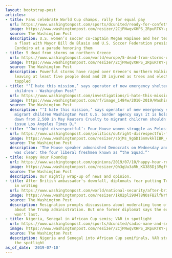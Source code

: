 ```yaml
---
layout: bootstrap-post
articles:
- title: Fans celebrate World Cup champs, rally for equal pay
  url: https://www.washingtonpost.com/sports/dcunited/ready-for-confetti-nyc-to-honor-womens-world-cup-champs/2019/07/10/577c4220-a2d2-11e9-a767-d7ab84aef3e9_story.html
  image: https://www.washingtonpost.com/resizer/2CjPNwqvXHPS_2RpuRTKY-p3eVo=/1484x0/www.washingtonpost.com/pb/resources/img/twp-social-share.png
  source: The Washington Post
  description: U.S. women’s soccer co-captain Megan Rapinoe and her teammates shared
    a float with Mayor Bill de Blasio and U.S. Soccer Federation president Carlos
    Cordeiro at a parade honoring them
- title: 5 dead from storms on northern Greece
  url: https://www.washingtonpost.com/world/europe/5-dead-from-storms-on-northern-greece/2019/07/10/7889e30a-a36d-11e9-a767-d7ab84aef3e9_story.html
  image: https://www.washingtonpost.com/resizer/2CjPNwqvXHPS_2RpuRTKY-p3eVo=/1484x0/www.washingtonpost.com/pb/resources/img/twp-social-share.png
  source: The Washington Post
  description: Powerful storms have raged over Greece's northern Halkidiki region,
    leaving at least five people dead and 20 injured as trees and electricity pylons
    toppled
- title: "‘I hate this mission,’ says operator of new emergency shelter for migrant
    children - Washington Post"
  url: https://www.washingtonpost.com/investigations/i-hate-this-mission-says-operator-of-new-emergency-shelter-for-migrant-children/2019/07/10/5728d888-a340-11e9-b732-41a79c2551bf_story.html
  image: https://www.washingtonpost.com/rf/image_1484w/2010-2019/WashingtonPost/2019/07/10/Investigative/Images/2019-07-10T195234Z_429873486_RC13936736C0_RTRMADP_5_USA-IMMIGRATION.jpg?t=20170517
  source: The Washington Post
  description: "‘I hate this mission,’ says operator of new emergency shelter for
    migrant children Washington Post U.S. border agency says it is holding 200 children,
    down from 2,500 in May Reuters Cruelty to migrant children shouldn’t be a partisan
    issue Los Angeles Times D…"
- title: "‘Outright disrespectful’: Four House women struggle as Pelosi isolates them"
  url: https://www.washingtonpost.com/politics/outright-disrespectful-four-house-women-struggle-as-pelosi-isolates-them/2019/07/10/a33c63a8-a33f-11e9-b7b4-95e30869bd15_story.html
  image: https://www.washingtonpost.com/resizer/sbjMs_9gGD1SnmvkklIBR_4sXsQ=/1484x0/arc-anglerfish-washpost-prod-washpost.s3.amazonaws.com/public/OHTXHIVDMYI6TOGIOXNOEYD6MA.jpg
  source: The Washington Post
  description: 'The House speaker admonished Democrats on Wednesday and her target
    was clear: the four liberal freshmen known as “the Squad.”'
- title: Happy Hour Roundup
  url: https://www.washingtonpost.com/opinions/2019/07/10/happy-hour-roundup/
  image: https://www.washingtonpost.com/resizer/Qh3gUu3aRh_KG385Dj3MgfVlUuk=/1484x0/arc-anglerfish-washpost-prod-washpost.s3.amazonaws.com/public/LTKLKWFDG4I6TJ3H26VYJLXT5E.jpg
  source: The Washington Post
  description: Our nightly wrap-up of news and opinion.
- title: After British ambassador's downfall, diplomats fear putting Trump criticisms
    in writing
  url: https://www.washingtonpost.com/world/national-security/after-british-ambassadors-downfall-diplomats-fear-putting-trump-criticisms-in-writing/2019/07/10/ae6d3e8e-daa2-4652-9ffd-d52a99bc9bca_story.html
  image: https://www.washingtonpost.com/resizer/IkU2pli9U4l8NOsFB2lfNrNsXyM=/1484x0/arc-anglerfish-washpost-prod-washpost.s3.amazonaws.com/public/M3W4UYVDMMI6TPKW5LDLWAWQDU.jpg
  source: The Washington Post
  description: Resignation prompts discussions about moderating tone of assessments
    about the Trump administration. But one former diplomat says the extra caution
    won't last.
- title: Nigeria, Senegal in African Cup semis; VAR in spotlight
  url: https://www.washingtonpost.com/sports/dcunited/sadio-mane-and-senegal-through-to-african-cup-semifinals/2019/07/10/90cb3bae-a33f-11e9-a767-d7ab84aef3e9_story.html
  image: https://www.washingtonpost.com/resizer/2CjPNwqvXHPS_2RpuRTKY-p3eVo=/1484x0/www.washingtonpost.com/pb/resources/img/twp-social-share.png
  source: The Washington Post
  description: Nigeria and Senegal into African Cup semifinals, VAR straight into
    the spotlight
as_of_date: '2019-07-10'
---
```


